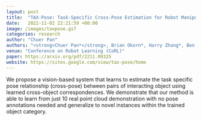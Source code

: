 ```yaml
---
layout: post
title:  "TAX-Pose: Task-Specific Cross-Pose Estimation for Robot Manipulation"
date:   2022-11-02 22:21:59 +00:00
image: /images/taxpose.gif
categories: research
author: "Chuer Pan"
authors: "<strong>Chuer Pan*</strong>, Brian Okorn*, Harry Zhang*, Ben Eisner*, David Held"
venue: "Conference on Robot Learning (CoRL)"
paper: https://arxiv.org/pdf/2211.09325
website: https://sites.google.com/view/tax-pose/home
---
```


We propose a vision-based system that learns to estimate the task specific pose relationship (cross-pose) between pairs of interacting object using learned cross-object correspondences. We demonstrate that our method is able to learn from just 10 real point cloud demonstration with no pose annotations needed and generalize to novel instances within the trained object category.